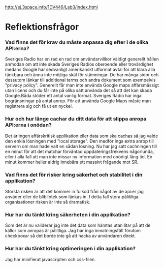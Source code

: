 
 http://ej.3space.info/1DV449/Lab3/index.html
 

# Reflektionsfrågor
### Vad finns det för krav du måste anpassa dig efter i de olika API:erna?
Sveriges Radio har en rad en rad om användarvillkor väldigt generellt hållen anmodan om att inte skada Sveriges Radios oberoende eller trovärdighet medans Google har sedvanligt amerikanskt utformat avtal för att klara alla tänkbara och ännu inte möjliga skäl för stämningar. De har många sidor och dessutom länkar till additional terms och andra dokument som exempelvis "privacy policy". Generellt får man inte använda Google maps affärsmässigt utan licens och du får inte på olika sätt använda det så att det kan skada Google.Båda stöder ett antal vanlig format. Sveriges Radio har inga begränsningar på antal anrop. För att använda Google Maps måste man registrera sig och få ut en nyckel.

### Hur och hur länge cachar du ditt data för att slippa anropa API:erna i onödan?
Det är ingen affärskritisk applikation eller data som ska cachas så jag valde den enkla lösningen med "local storage". Den medför inga extra anrop till servern om man hade valt en sådan lösning. Nu har jag satt cachningen till en minut för att det matchar förväntad uppdateringsfrekvens någorlunda, eller i alla fall att man inte missar ny information med onödigt lång tid. En minut kommer heller aldrig innebära ett massivt frågande mot SR.
### Vad finns det för risker kring säkerhet och stabilitet i din applikation?
Största risken är att det kommer in fulkod från något av de api:er jag  anväder eller de blibliotek som länkas in. I detta fall stora pålitiliga organisationer risken är inte så dramatisk.  
### Hur har du tänkt kring säkerheten i din applikation?
Som det är nu validerar jag inte det data som hämtas utan litar på att de källor som anropas är pålitliga.
Jag har inga inmatningsfält förutom checkboxar så det borde inte gå att hacka av användaren direkt.
### Hur har du tänkt kring optimeringen i din applikation?
Jag har minifierat javascripten och css-filen.
